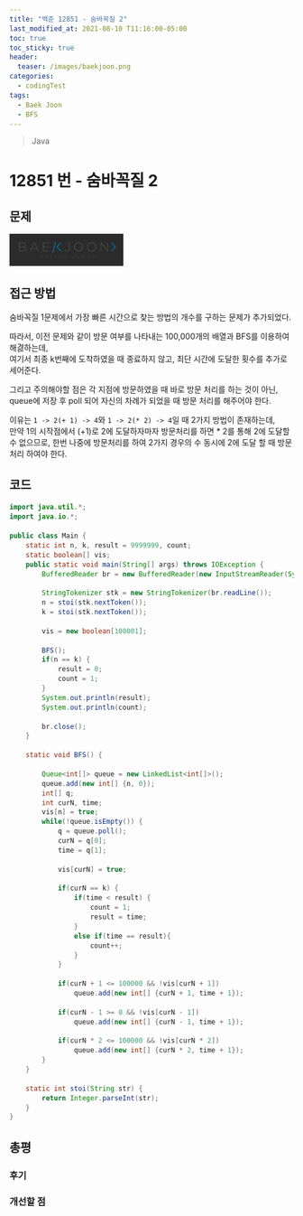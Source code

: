 ```yaml
---
title: "백준 12851 - 숨바꼭질 2"
last_modified_at: 2021-08-10 T11:16:00-05:00
toc: true
toc_sticky: true
header:
  teaser: /images/baekjoon.png
categories:
  - codingTest
tags:
  - Baek Joon
  - BFS
---
```


> Java

# 12851 번 - 숨바꼭질 2

## 문제

[<img src="/images/baekjoon.png" width="40%" height="40%">](https://www.acmicpc.net/problem/12851)

## 접근 방법

숨바꼭질 1문제에서 가장 빠른 시간으로 찾는 방법의 개수를 구하는 문제가 추가되었다.  

따라서, 이전 문제와 같이 방문 여부를 나타내는 100,000개의 배열과 BFS를 이용하여 해겷하는데,  
여기서 최종 k번째에 도착하였을 때 종료하지 않고, 최단 시간에 도달한 횟수를 추가로 세어준다.  

그리고 주의해야할 점은 각 지점에 방문하였을 때 바로 방문 처리를 하는 것이 아닌, queue에 저장 후 poll 되어 자신의 차례가 되었을 때 방문 처리를 해주어야 한다.  

이유는 `1 -> 2(+ 1) -> 4`와 `1 -> 2(* 2) -> 4`일 때 2가지 방법이 존재하는데,  
만약 1의 시작점에서 (+1)로 2에 도달하자마자 방문처리를 하면 * 2를 통해 2에 도달할 수 없으므로, 한번 나중에 방문처리를 하여 2가지 경우의 수 동시에 2에 도달 할 때 방문처리 하여야 한다.  

## 코드

```java
import java.util.*;
import java.io.*;

public class Main {
	static int n, k, result = 9999999, count;
	static boolean[] vis;
	public static void main(String[] args) throws IOException {
		BufferedReader br = new BufferedReader(new InputStreamReader(System.in));
		
    	StringTokenizer stk = new StringTokenizer(br.readLine());
    	n = stoi(stk.nextToken());
    	k = stoi(stk.nextToken());
    	
    	vis = new boolean[100001];
    	
    	BFS();
    	if(n == k) {
    		result = 0;
    		count = 1;
    	}
    	System.out.println(result);
    	System.out.println(count);
    	
    	br.close();
	}
	
	static void BFS() {
		
		Queue<int[]> queue = new LinkedList<int[]>();
		queue.add(new int[] {n, 0});
		int[] q;
		int curN, time;
		vis[n] = true;
		while(!queue.isEmpty()) {
			q = queue.poll();
			curN = q[0];
			time = q[1];
			
			vis[curN] = true;
			
			if(curN == k) {
				if(time < result) {
					count = 1;
					result = time;
				}
				else if(time == result){
					count++;
				}
			}
			
			if(curN + 1 <= 100000 && !vis[curN + 1]) 
				queue.add(new int[] {curN + 1, time + 1});
				
			if(curN - 1 >= 0 && !vis[curN - 1])
				queue.add(new int[] {curN - 1, time + 1});
			
			if(curN * 2 <= 100000 && !vis[curN * 2])
				queue.add(new int[] {curN * 2, time + 1});
		}
	} 
	
	static int stoi(String str) {
    	return Integer.parseInt(str);
    }
}
```

## 총평

### 후기

### 개선할 점

<!-- ★
<img src="/images/codingTest/bj/문제번호.PNG" width="40%" height="40%">

-->
